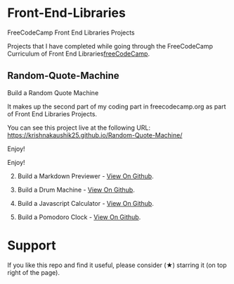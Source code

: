 # Front-End-Libraries
FreeCodeCamp Front End Libraries Projects 

Projects that I have completed while going through the FreeCodeCamp Curriculum of Front End Libraries[freeCodeCamp](https://www.freecodecamp.org/learn/).
## Random-Quote-Machine
Build a Random Quote Machine

It makes up the second part of my coding part in freecodecamp.org as part of Front End Libraries Projects.

You can see this project live at the following URL:
https://krishnakaushik25.github.io/Random-Quote-Machine/

Enjoy!

Enjoy!

  2. Build a Markdown Previewer - [View On Github](https://kudeh.github.io/freecodecamp-projects/Front-End-Libraries-Projects/Build%20a%20Markdown%20Previewer/).
 
  3. Build a Drum Machine - [View On Github](https://kudeh.github.io/freecodecamp-projects/Front-End-Libraries-Projects/Build%20a%20Drum%20Machine/).
   
  4. Build a Javascript Calculator - [View On Github](https://kudeh.github.io/freecodecamp-projects/Front-End-Libraries-Projects/Build%20a%20Javascript%20Calculator/).
   
  5. Build a Pomodoro Clock - [View On Github](https://kudeh.github.io/freecodecamp-projects/Front-End-Libraries-Projects/Build%20a%20Pomodoro%20Clock/).

# Support
If you like this repo and find it useful, please consider (★) starring it (on top right of the page).
